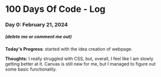 # 100 Days Of Code - Log

### Day 0: February 21, 2024
##### (delete me or comment me out)

**Today's Progress**: started with the idea creation of webpage.

**Thoughts:** I really struggled with CSS, but, overall, I feel like I am slowly getting better at it. Canvas is still new for me, but I managed to figure out some basic functionality.

